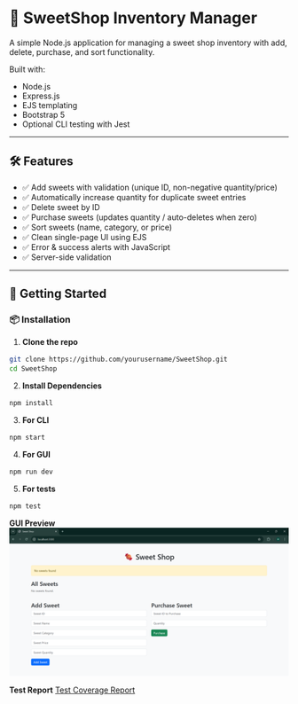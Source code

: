# 🍬 SweetShop Inventory Manager

A simple Node.js application for managing a sweet shop inventory with add, delete, purchase, and sort functionality.

Built with:
- Node.js
- Express.js
- EJS templating
- Bootstrap 5
- Optional CLI testing with Jest

---

## 🛠 Features

- ✅ Add sweets with validation (unique ID, non-negative quantity/price)
- ✅ Automatically increase quantity for duplicate sweet entries
- ✅ Delete sweet by ID
- ✅ Purchase sweets (updates quantity / auto-deletes when zero)
- ✅ Sort sweets (name, category, or price)
- ✅ Clean single-page UI using EJS
- ✅ Error & success alerts with JavaScript
- ✅ Server-side validation

---

## 🚀 Getting Started

### 📦 Installation

1. **Clone the repo**
```bash
git clone https://github.com/yourusername/SweetShop.git
cd SweetShop
```

2. **Install Dependencies**
```bash
npm install
```

3. **For CLI**
```bash
npm start
```

4. **For GUI**
```bash
npm run dev
```

5. **For tests**
```bash
npm test
```

**GUI Preview**
![SweetShop UI](public/images/image.png)

**Test Report**
[Test Coverage Report](coverage/lcov-report/index.html)